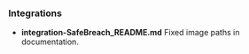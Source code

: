 <!--
### IncidentFields
- __incidentfield-SafeBreach_Simulation_Id.json__
    - structure fixes
-->

### Integrations
- __integration-SafeBreach_README.md__
Fixed image paths in documentation.

